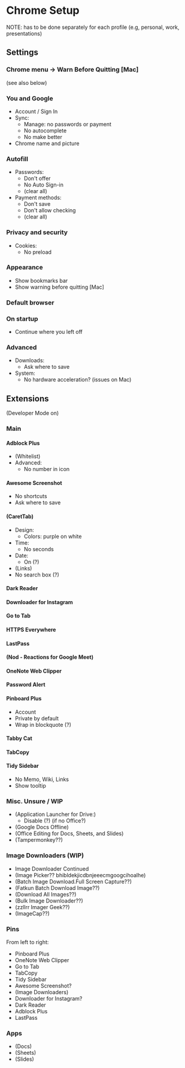 # Chrome Setup

NOTE: has to be done separately for each profile
(e.g, personal, work, presentations)

## Settings

### Chrome menu -> Warn Before Quitting [Mac]

(see also below)

### You and Google

* Account / Sign In
* Sync:
    * Manage: no passwords or payment
    * No autocomplete
    * No make better
* Chrome name and picture

### Autofill

* Passwords:
    * Don't offer
    * No Auto Sign-in
    * (clear all)
* Payment methods:
    * Don't save
    * Don't allow checking
    * (clear all)

### Privacy and security

* Cookies:
    * No preload

### Appearance

* Show bookmarks bar
* Show warning before quitting [Mac]

### Default browser

### On startup

* Continue where you left off

### Advanced

* Downloads:
    * Ask where to save
* System:
    * No hardware acceleration? (issues on Mac)

## Extensions

(Developer Mode on)

### Main

#### Adblock Plus

* (Whitelist)
* Advanced:
    * No number in icon

#### Awesome Screenshot

* No shortcuts
* Ask where to save

#### (CaretTab)

* Design:
    * Colors: purple on white
* Time:
    * No seconds
* Date:
    * On (?)
* (Links)
* No search box (?)

#### Dark Reader

#### Downloader for Instagram

#### Go to Tab

#### HTTPS Everywhere

#### LastPass

#### (Nod - Reactions for Google Meet)

#### OneNote Web Clipper

#### Password Alert

#### Pinboard Plus

* Account
* Private by default
* Wrap in blockquote (?)

#### Tabby Cat

#### TabCopy

#### Tidy Sidebar

* No Memo, Wiki, Links
* Show tooltip

### Misc. Unsure / WIP

* (Application Launcher for Drive:)
    * Disable (?) (if no Office?)
* (Google Docs Offline)
* (Office Editing for Docs, Sheets, and Slides)
* (Tampermonkey??)

### Image Downloaders (WIP)

* Image Downloader Continued
* (Image Picker?? bhibldekjicdbnjeeecmgoogcihoalhe)
* (Batch Image Download.Full Screen Capture??)
* (Fatkun Batch Download Image??)
* (Download All Images??)
* (Bulk Image Downloader??)
* (zzllrr Imager Geek??)
* (ImageCap??)

### Pins

From left to right:

* Pinboard Plus
* OneNote Web Clipper
* Go to Tab
* TabCopy
* Tidy Sidebar
* Awesome Screenshot?
* (Image Downloaders)
* Downloader for Instagram?
* Dark Reader
* Adblock Plus
* LastPass

### Apps

* (Docs)
* (Sheets)
* (Slides)
